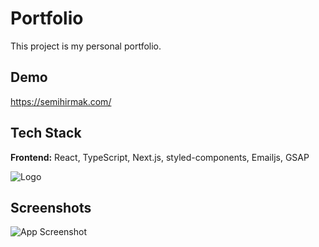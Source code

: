 
# Portfolio

This project is my personal portfolio.


## Demo

https://semihirmak.com/ 


## Tech Stack

**Frontend:** React, TypeScript, Next.js, styled-components, Emailjs, GSAP






![Logo](https://user-images.githubusercontent.com/42941265/264149417-eb599fec-3f03-4722-9f17-ba94fddb735f.png)




## Screenshots

![App Screenshot](https://user-images.githubusercontent.com/42941265/264150267-067ee85e-b82d-4b77-9d22-26d77de90b52.png)

